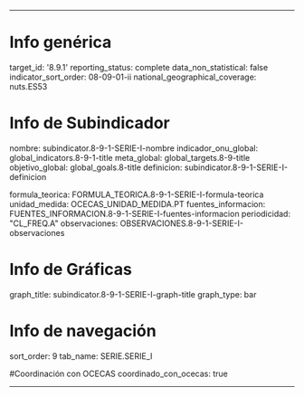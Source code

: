 ---

# Info genérica
target_id: '8.9.1'
reporting_status: complete
data_non_statistical: false
indicator_sort_order: 08-09-01-ii
national_geographical_coverage: nuts.ES53

# Info de Subindicador
nombre: subindicator.8-9-1-SERIE-I-nombre
indicador_onu_global: global_indicators.8-9-1-title
meta_global: global_targets.8-9-title
objetivo_global: global_goals.8-title
definicion: subindicator.8-9-1-SERIE-I-definicion

formula_teorica: FORMULA_TEORICA.8-9-1-SERIE-I-formula-teorica
unidad_medida: OCECAS_UNIDAD_MEDIDA.PT
fuentes_informacion: FUENTES_INFORMACION.8-9-1-SERIE-I-fuentes-informacion
periodicidad: "CL_FREQ.A"
observaciones: OBSERVACIONES.8-9-1-SERIE-I-observaciones

# Info de Gráficas
graph_title: subindicator.8-9-1-SERIE-I-graph-title
graph_type: bar

# Info de navegación
sort_order: 9
tab_name: SERIE.SERIE_I

#Coordinación con OCECAS
coordinado_con_ocecas: true

---